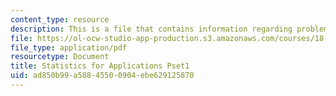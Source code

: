 ```yaml
---
content_type: resource
description: This is a file that contains information regarding problem set 1.
file: https://ol-ocw-studio-app-production.s3.amazonaws.com/courses/18-443-statistics-for-applications-spring-2015/ad850b99a58845500904ebe629125870_MIT18_443S15_Pset1.pdf
file_type: application/pdf
resourcetype: Document
title: Statistics for Applications Pset1
uid: ad850b99-a588-4550-0904-ebe629125870
---
```

